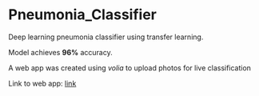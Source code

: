 # Pneumonia_Classifier
Deep learning pneumonia classifier using transfer learning. 

Model achieves **96%** accuracy. 

A web app was created using *volia* to upload photos for live classification 

Link to web app: [link](https://pneumonia-classifer.herokuapp.com/)
